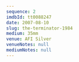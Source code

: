 ```yaml
---
sequence: 2
imdbId: tt0088247
date: 2007-08-10
slug: the-terminator-1984
medium: 35mm
venue: AFI Silver
venueNotes: null
mediumNotes: null
---
```

